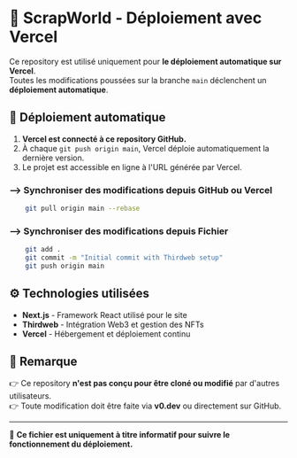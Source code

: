 # 🚀 ScrapWorld - Déploiement avec Vercel

Ce repository est utilisé uniquement pour **le déploiement automatique sur Vercel**.  
Toutes les modifications poussées sur la branche `main` déclenchent un **déploiement automatique**.

## 📌 Déploiement automatique

1. **Vercel est connecté à ce repository GitHub.**
2. À chaque `git push origin main`, Vercel déploie automatiquement la dernière version.
3. Le projet est accessible en ligne à l'URL générée par Vercel.


### --> Synchroniser des modifications depuis GitHub ou Vercel

```bash
    git pull origin main --rebase
```


### --> Synchroniser des modifications depuis Fichier

```bash
    git add .
    git commit -m "Initial commit with Thirdweb setup"
    git push origin main
```


## ⚙️ Technologies utilisées

- **Next.js** - Framework React utilisé pour le site
- **Thirdweb** - Intégration Web3 et gestion des NFTs
- **Vercel** - Hébergement et déploiement continu

## 📜 Remarque

👉 Ce repository **n'est pas conçu pour être cloné ou modifié** par d'autres utilisateurs.  
👉 Toute modification doit être faite via **v0.dev** ou directement sur GitHub.

---

🎯 **Ce fichier est uniquement à titre informatif pour suivre le fonctionnement du déploiement.**
